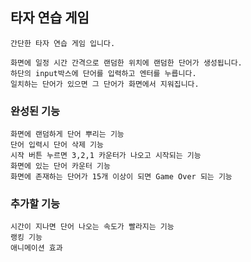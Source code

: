 ## 타자 연습 게임

    간단한 타자 연습 게임 입니다.

    화면에 일정 시간 간격으로 랜덤한 위치에 랜덤한 단어가 생성됩니다.
    하단의 input박스에 단어를 입력하고 엔터를 누릅니다.
    일치하는 단어가 있으면 그 단어가 화면에서 지워집니다.

### 완성된 기능

    화면에 랜덤하게 단어 뿌리는 기능
    단어 입력시 단어 삭제 기능
    시작 버튼 누르면 3,2,1 카운터가 나오고 시작되는 기능
    화면에 있는 단어 카운터 기능
    화면에 존재하는 단어가 15개 이상이 되면 Game Over 되는 기능

### 추가할 기능

    시간이 지나면 단어 나오는 속도가 빨라지는 기능
    랭킹 기능
    애니메이션 효과
